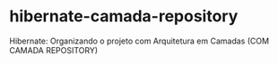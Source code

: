 # hibernate-camada-repository
Hibernate: Organizando o projeto com Arquitetura em Camadas (COM CAMADA REPOSITORY)
